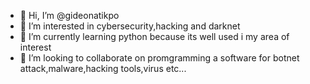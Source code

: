 - 👋 Hi, I’m @gideonatikpo
- 👀 I’m interested in cybersecurity,hacking and darknet
- 🌱 I’m currently learning python because its well used i my area of interest
- 💞️ I’m looking to collaborate on promgramming a software for botnet attack,malware,hacking tools,virus etc...
  

<!---
gideonatikpo/gideonatikpo is a ✨ special ✨ repository because its `README.md` (this file) appears on your GitHub profile.
You can click the Preview link to take a look at your changes.
--->
